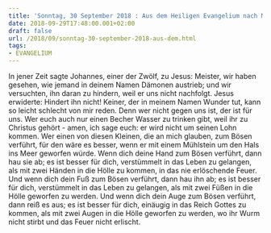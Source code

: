 ```yaml
---
title: 'Sonntag, 30 September 2018 : Aus dem Heiligen Evangelium nach Markus - Mk 9,38-43.45.47-48.'
date: 2018-09-29T17:48:00.001+02:00
draft: false
url: /2018/09/sonntag-30-september-2018-aus-dem.html
tags: 
- EVANGELIUM
---
```


In jener Zeit sagte Johannes, einer der Zwölf, zu Jesus: Meister, wir haben gesehen, wie jemand in deinem Namen Dämonen austrieb; und wir versuchten, ihn daran zu hindern, weil er uns nicht nachfolgt. Jesus erwiderte: Hindert ihn nicht! Keiner, der in meinem Namen Wunder tut, kann so leicht schlecht von mir reden. Denn wer nicht gegen uns ist, der ist für uns. Wer euch auch nur einen Becher Wasser zu trinken gibt, weil ihr zu Christus gehört - amen, ich sage euch: er wird nicht um seinen Lohn kommen. Wer einen von diesen Kleinen, die an mich glauben, zum Bösen verführt, für den wäre es besser, wenn er mit einem Mühlstein um den Hals ins Meer geworfen würde. Wenn dich deine Hand zum Bösen verführt, dann hau sie ab; es ist besser für dich, verstümmelt in das Leben zu gelangen, als mit zwei Händen in die Hölle zu kommen, in das nie erlöschende Feuer. Und wenn dich dein Fuß zum Bösen verführt, dann hau ihn ab; es ist besser für dich, verstümmelt in das Leben zu gelangen, als mit zwei Füßen in die Hölle geworfen zu werden. Und wenn dich dein Auge zum Bösen verführt, dann reiß es aus; es ist besser für dich, einäugig in das Reich Gottes zu kommen, als mit zwei Augen in die Hölle geworfen zu werden, wo ihr Wurm nicht stirbt und das Feuer nicht erlischt.